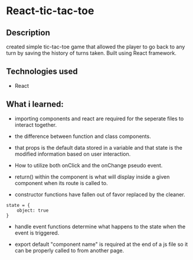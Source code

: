 # React-tic-tac-toe
## Description 
created simple tic-tac-toe game that allowed the player to go back to any turn by saving the history of turns taken. Built using React framework.

## Technologies used
- React

## What i learned:
- importing components and react are required for the seperate files to interact together.

- the difference between function and class components.

- that props is the default data stored in a variable and that state is the modified information based on user interaction.

- How to utilize both onClick and the onChange pseudo event.

- return() within the component is what will display inside a given component when its route is called to.

- constructor functions have fallen out of favor replaced by the cleaner.
```
state = {
    object: true
}
```

- handle event functions determine what happens to the state when the event is triggered.

- export default "component name" is required at the end of a js file so it can be properly called to from another page. 






